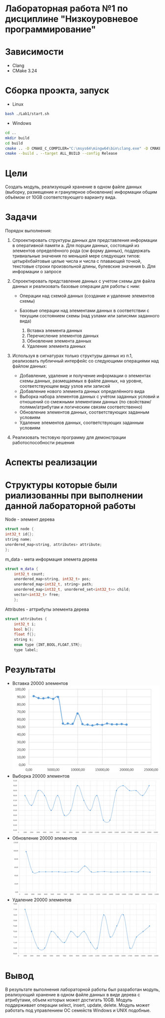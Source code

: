 # Лабораторная работа №1 по дисциплине "Низкоуровневое программирование"
# Зависимости
* Clang
* CMake 3.24

# Сборка проэкта, запуск
* Linux
```bash
bash ./Lab1/start.sh
```
* Windows
```bash
cd ..
mkdir build
cd build
cmake .. -D CMAKE_C_COMPILER="C:\msys64\mingw64\bin\clang.exe" -D CMAKE_CXX_COMPILER="C:\msys64\mingw64\bin\clang++.exe"
cmake --build . --target ALL_BUILD --config Release
```
# Цели
Создать модуль, реализующий хранение в одном файле данных (выборку, размещение и гранулярное
обновление) информации общим объёмом от 10GB соответствующего варианту вида.

# Задачи
Порядок выполнения:
1. Спроектировать структуры данных для представления информации в оперативной памяти
   a. Для порции данных, состоящий из элементов определённого рода (см форму данных),
   поддержать тривиальные значения по меньшей мере следующих типов: цетырёхбайтовые
   целые числа и числа с плавающей точкой, текстовые строки произвольной длины, булевские
   значения
   b. Для информации о запросе
2. Спроектировать представление данных с учетом схемы для файла данных и реализовать базовые
   операции для работы с ним:
   * Операции над схемой данных (создание и удаление элементов схемы)
   * Базовые операции над элементами данных в соответствии с текущим состоянием схемы (над
   узлами или записями заданного вида)

        1. Вставка элемента данных
        2. Перечисление элементов данных
        3. Обновление элемента данных
        4. Удаление элемента данных
3. Используя в сигнатурах только структуры данных из п.1, реализовать публичный интерфейс со
   следующими операциями над файлом данных:

    * Добавление, удаление и получение информации о элементах схемы данных, размещаемых в
   файле данных, на уровне, соответствующем виду узлов или записей
   * Добавление нового элемента данных определённого вида
   * Выборка набора элементов данных с учётом заданных условий и отношений со смежными
    элементами данных (по свойствам/полями/атрибутам и логическим связям соответственно)
   * Обновление элементов данных, соответствующих заданным условиям
   * Удаление элементов данных, соответствующих заданным условиям
4. Реализовать тестовую программу для демонстрации работоспособности решения

# Аспекты реализации
# Структуры которые были риализованны при выполнении данной лабораторной работы
 Node - элемент дерева
```c++
struct node { 
int32_t id{};
string name;
unordered_map<string, attributes> attribute;
};
```
m_data - мета информация элемета дерева
```c++
struct m_data {
    int32_t count;
    unordered_map<string, int32_t> pos;
    unordered_map<int32_t, string> path;
    unordered_map<int32_t, unordered_set<int32_t>> child;
    vector<int32_t> free;
    };
```
Attributes - аттрибуты элемента дерева
```c++
struct attributes {
    int32_t i;
    bool b{};
    float f{};
    string s;
    enum type {INT,BOOL,FLOAT,STR};
    type label;
```

# Результаты
* Вставка 20000 элементов
![](/image/insert.PNG)
* Выборка 20000 элементов
![](/image/select.PNG)
* Обновление 20000 элементов
![](/image/update.PNG)
* Удаление 20000 элементов
![](/image/delete.PNG)

# Вывод
В результате выполнения лабораторной работы был разработан модуль, реализующий хранение в одном файле данных в виде дерева с атрибутами, объем которых может достигать 10GB. Модуль поддерживает операции select, insert, update, delete. Модуль может работать под управлением ОС семейств Windows и UNIX подобные.

